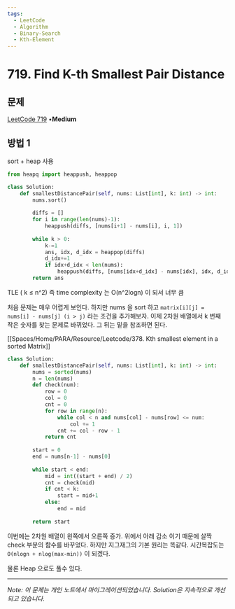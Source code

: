 ```yaml
---
tags:
  - LeetCode
  - Algorithm
  - Binary-Search
  - Kth-Element
---
```


# 719. Find K-th Smallest Pair Distance

## 문제

[LeetCode 719](https://leetcode.com/problems/find-k-th-smallest-pair-distance/) •**Medium**

## 방법 1

sort + heap 사용

```python
from heapq import heappush, heappop

class Solution:
    def smallestDistancePair(self, nums: List[int], k: int) -> int:
        nums.sort()
        
        diffs = []
        for i in range(len(nums)-1):
            heappush(diffs, [nums[i+1] - nums[i], i, 1])
        
        while k > 0:
            k-=1
            ans, idx, d_idx = heappop(diffs)
            d_idx+=1
            if idx+d_idx < len(nums):
                heappush(diffs, [nums[idx+d_idx] - nums[idx], idx, d_idx])
        return ans
```

TLE ( k ≤ n^2) 즉 time complexity 는 O(n^2logn) 이 되서 너무 큼

처음 문제는 매우 어렵게 보인다. 하지만 nums 을 sort 하고 `matrix[i][j] = nums[i] - nums[j] (i > j)` 라는 조건을 추가해보자. 이제 2차원 배열에서 k 번째 작은 숫자를 찾는 문제로 바뀌었다. 그 뒤는 밑을 참조하면 된다.

[[Spaces/Home/PARA/Resource/Leetcode/378. Kth smallest element in a sorted Matrix]]

```python
class Solution:
    def smallestDistancePair(self, nums: List[int], k: int) -> int:
        nums = sorted(nums)
        n = len(nums)
        def check(num):
            row = 0
            col = 0
            cnt = 0
            for row in range(n):
                while col < n and nums[col] - nums[row] <= num:
                    col += 1
                cnt += col - row - 1
            return cnt
        
        start = 0
        end = nums[n-1] - nums[0]
        
        while start < end:
            mid = int((start + end) / 2)
            cnt = check(mid)
            if cnt < k:
                start = mid+1
            else:
                end = mid
            
        return start
```

이번에는 2차원 배열이 왼쪽에서 오른쪽 증가. 위에서 아래 감소 이기 때문에 살짝 check 부분의 함수를 바꾸었다. 하지만 지그재그의 기본 원리는 똑같다. 시간복잡도는 `O(nlogn + nlog(max-min))` 이 되겠다.

물론 Heap 으로도 풀수 있다.

---

*Note: 이 문제는 개인 노트에서 마이그레이션되었습니다. Solution은 지속적으로 개선되고 있습니다.*
